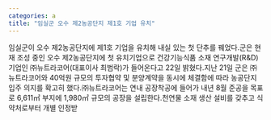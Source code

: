 ```yaml
---
categories: a
title: "임실군 오수 제2농공단지 제1호 기업 유치"
---
```

임실군이 오수 제2농공단지에 제1호 기업을 유치해 내실 있는 첫 단추를 꿰었다.군은 현재 조성 중인 오수 제2농공단지에 첫 유치기업으로 건강기능식품 소재 연구개발(R&D) 기업인 ㈜뉴트라코어(대표이사 최범락)가 들어온다고 22일 밝혔다.지난 21일 군은 ㈜뉴트라코어와 40억원 규모의 투자협약 및 분양계약을 동시에 체결함에 따라 농공단지 입주 의지를 확고히 했다.㈜뉴트라코어는 연내 공장착공에 들어가 내년 8월 준공을 목표로 6,611㎡ 부지에 1,980㎡ 규모의 공장을 설립한다.천연물 소재 생산 설비를 갖추고 식약처로부터 개별 인정받